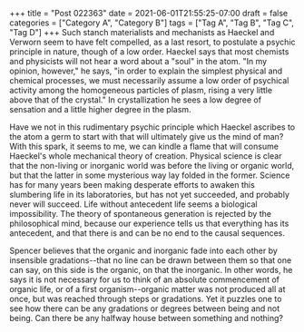 +++
title = "Post 022363"
date = 2021-06-01T21:55:25-07:00
draft = false
categories = ["Category A", "Category B"]
tags = ["Tag A", "Tag B", "Tag C", "Tag D"]
+++
Such stanch materialists and mechanists as Haeckel and Verworn seem to have felt compelled, as a last resort, to postulate a psychic principle in nature, though of a low order. Haeckel says that most chemists and physicists will not hear a word about a "soul" in the atom. "In my opinion, however," he says, "in order to explain the simplest physical and chemical processes, we must necessarily assume a low order of psychical activity among the homogeneous particles of plasm, rising a very little above that of the crystal." In crystallization he sees a low degree of sensation and a little higher degree in the plasm.

Have we not in this rudimentary psychic principle which Haeckel ascribes to the atom a germ to start with that will ultimately give us the mind of man? With this spark, it seems to me, we can kindle a flame that will consume Haeckel's whole mechanical theory of creation. Physical science is clear that the non-living or inorganic world was before the living or organic world, but that the latter in some mysterious way lay folded in the former. Science has for many years been making desperate efforts to awaken this slumbering life in its laboratories, but has not yet succeeded, and probably never will succeed. Life without antecedent life seems a biological impossibility. The theory of spontaneous generation is rejected by the philosophical mind, because our experience tells us that everything has its antecedent, and that there is and can be no end to the causal sequences.

Spencer believes that the organic and inorganic fade into each other by insensible gradations--that no line can be drawn between them so that one can say, on this side is the organic, on that the inorganic. In other words, he says it is not necessary for us to think of an absolute commencement of organic life, or of a first organism--organic matter was not produced all at once, but was reached through steps or gradations. Yet it puzzles one to see how there can be any gradations or degrees between being and not being. Can there be any halfway house between something and nothing?
